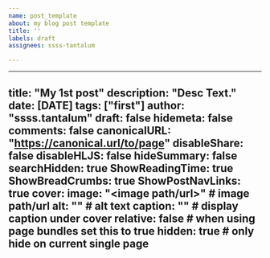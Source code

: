 ```yaml
---
name: post_template
about: my blog post template
title: ''
labels: draft
assignees: ssss-tantalum

---
```


---
title: "My 1st post"
description: "Desc Text."
date: [DATE]
tags: ["first"]
author: "ssss.tantalum"
draft: false
hidemeta: false
comments: false
canonicalURL: "https://canonical.url/to/page"
disableShare: false
disableHLJS: false
hideSummary: false
searchHidden: true
ShowReadingTime: true
ShowBreadCrumbs: true
ShowPostNavLinks: true
cover:
    image: "<image path/url>" # image path/url
    alt: "<alt text>" # alt text
    caption: "<text>" # display caption under cover
    relative: false # when using page bundles set this to true
    hidden: true # only hide on current single page
---

